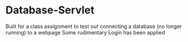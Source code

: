 # Database-Servlet
Built for a class assignment to test out connecting a database (no longer running) to a webpage
Some rudimentary Login has been applied
